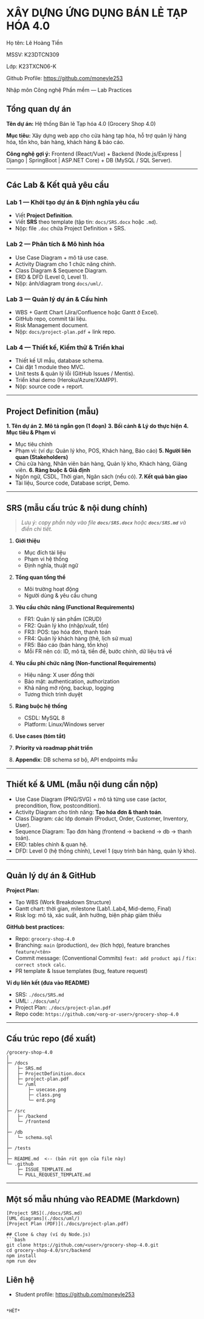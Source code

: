 # XÂY DỰNG ỨNG DỤNG BÁN LẺ TẠP HÓA 4.0

Họ tên: Lê Hoàng Tiền 

MSSV: K23DTCN309 

Lớp: K23TXCN06-K 

Github Profile: https://github.com/moneyle253

Nhập môn Công nghệ Phần mềm — Lab Practices

## Tổng quan dự án

**Tên dự án:** Hệ thống Bán lẻ Tạp hóa 4.0 (Grocery Shop 4.0)

**Mục tiêu:** Xây dựng web app cho cửa hàng tạp hóa, hỗ trợ quản lý hàng hóa, tồn kho, bán hàng, khách hàng & báo cáo.

**Công nghệ gợi ý:** Frontend (React/Vue) + Backend (Node.js/Express | Django | SpringBoot | ASP.NET Core) + DB (MySQL / SQL Server).

---

## Các Lab & Kết quả yêu cầu

### Lab 1 — Khởi tạo dự án & Định nghĩa yêu cầu

* Viết **Project Definition**.
* Viết **SRS** theo template (tập tin: `docs/SRS.docx` hoặc `.md`).
* Nộp: file `.doc` chứa Project Definition + SRS.

### Lab 2 — Phân tích & Mô hình hóa

* Use Case Diagram + mô tả use case.
* Activity Diagram cho 1 chức năng chính.
* Class Diagram & Sequence Diagram.
* ERD & DFD (Level 0, Level 1).
* Nộp: ảnh/diagram trong `docs/uml/`.

### Lab 3 — Quản lý dự án & Cấu hình

* WBS + Gantt Chart (Jira/Confluence hoặc Gantt ở Excel).
* GitHub repo, commit tài liệu.
* Risk Management document.
* Nộp: `docs/project-plan.pdf` + link repo.

### Lab 4 — Thiết kế, Kiểm thử & Triển khai

* Thiết kế UI mẫu, database schema.
* Cài đặt 1 module theo MVC.
* Unit tests & quản lý lỗi (GitHub Issues / Mentis).
* Triển khai demo (Heroku/Azure/XAMPP).
* Nộp: source code + report.

---

## Project Definition (mẫu)

**1. Tên dự án**
**2. Mô tả ngắn gọn (1 đoạn)**
**3. Bối cảnh & Lý do thực hiện**
**4. Mục tiêu & Phạm vi**

* Mục tiêu chính
* Phạm vi: (ví dụ: Quản lý kho, POS, Khách hàng, Báo cáo)
  **5. Người liên quan (Stakeholders)**
* Chủ cửa hàng, Nhân viên bán hàng, Quản lý kho, Khách hàng, Giảng viên.
  **6. Ràng buộc & Giả định**
* Ngôn ngữ, CSDL, Thời gian, Ngân sách (nếu có).
  **7. Kết quả bàn giao**
* Tài liệu, Source code, Database script, Demo.

---

## SRS (mẫu cấu trúc & nội dung chính)

> *Lưu ý: copy phần này vào file ****************`docs/SRS.docx`**************** hoặc ****************`docs/SRS.md`**************** và điền chi tiết.*

1. **Giới thiệu**

   * Mục đích tài liệu
   * Phạm vi hệ thống
   * Định nghĩa, thuật ngữ
2. **Tổng quan tổng thể**

   * Môi trường hoạt động
   * Người dùng & yêu cầu chung
3. **Yêu cầu chức năng (Functional Requirements)**

   * FR1: Quản lý sản phẩm (CRUD)
   * FR2: Quản lý kho (nhập/xuất, tồn)
   * FR3: POS: tạo hóa đơn, thanh toán
   * FR4: Quản lý khách hàng (thẻ, lịch sử mua)
   * FR5: Báo cáo (bán hàng, tồn kho)
   * Mỗi FR nên có: ID, mô tả, tiền đề, bước chính, dữ liệu trả về
4. **Yêu cầu phi chức năng (Non-functional Requirements)**

   * Hiệu năng: X user đồng thời
   * Bảo mật: authentication, authorization
   * Khả năng mở rộng, backup, logging
   * Tương thích trình duyệt
5. **Ràng buộc hệ thống**

   * CSDL: MySQL 8
   * Platform: Linux/Windows server
6. **Use cases (tóm tắt)**
7. **Priority và roadmap phát triển**
8. **Appendix**: DB schema sơ bộ, API endpoints mẫu

---

## Thiết kế & UML (mẫu nội dung cần nộp)

* Use Case Diagram (PNG/SVG) + mô tả từng use case (actor, precondition, flow, postcondition).
* Activity Diagram cho tính năng: **Tạo hóa đơn & thanh toán**.
* Class Diagram: các lớp domain (Product, Order, Customer, Inventory, User).
* Sequence Diagram: Tạo đơn hàng (frontend → backend → db → thanh toán).
* ERD: tables chính & quan hệ.
* DFD: Level 0 (hệ thống chính), Level 1 (quy trình bán hàng, quản lý kho).

---

## Quản lý dự án & GitHub

**Project Plan:**

* Tạo WBS (Work Breakdown Structure)
* Gantt chart: thời gian, milestone (Lab1..Lab4, Mid-demo, Final)
* Risk log: mô tả, xác suất, ảnh hưởng, biện pháp giảm thiểu

**GitHub best practices:**

* Repo: `grocery-shop-4.0`
* Branching: `main` (production), `dev` (tích hợp), feature branches `feature/<tên>`
* Commit message: (Conventional Commits) `feat: add product api` / `fix: correct stock calc`.
* PR template & Issue templates (bug, feature request)

**Ví dụ liên kết (đưa vào README)**

* SRS: `./docs/SRS.md`
* UML: `./docs/uml/`
* Project Plan: `./docs/project-plan.pdf`
* Repo code: `https://github.com/<org-or-user>/grocery-shop-4.0`

---

## Cấu trúc repo (đề xuất)

```
/grocery-shop-4.0
│
├─ /docs
│   ├─ SRS.md
│   ├─ ProjectDefinition.docx
│   ├─ project-plan.pdf
│   └─ /uml
│       ├─ usecase.png
│       ├─ class.png
│       └─ erd.png
│
├─ /src
│   ├─ /backend
│   └─ /frontend
│
├─ /db
│   └─ schema.sql
│
├─ /tests
│
├─ README.md  <-- (bản rút gọn của file này)
└─ .github
    ├─ ISSUE_TEMPLATE.md
    └─ PULL_REQUEST_TEMPLATE.md
```


---

## Một số mẫu nhúng vào README (Markdown)

````
[Project SRS](./docs/SRS.md)
[UML diagrams](./docs/uml/)
[Project Plan (PDF)](./docs/project-plan.pdf)

## Clone & chạy (ví dụ Node.js)
```bash
git clone https://github.com/<user>/grocery-shop-4.0.git
cd grocery-shop-4.0/src/backend
npm install
npm run dev
````

## Liên hệ

* Student profile: https://github.com/moneyle253

```

*HẾT*

```
